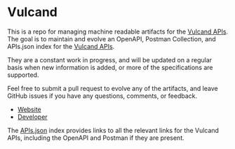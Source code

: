 # VulcandThis is a repo for managing machine readable artifacts for the [Vulcand APIs](https://www.vulcanproxy.com/). The goal is to maintain and evolve an OpenAPI, Postman Collection, and APIs.json index for the [Vulcand APIs](https://www.vulcanproxy.com/).They are a constant work in progress, and will be updated on a regular basis when new information is added, or more of the specifications are supported.Feel free to submit a pull request to evolve any of the artifacts, and leave GitHub issues if you have any questions, comments, or feedback.- [Website](https://www.vulcanproxy.com/)- [Developer](https://www.vulcanproxy.com/)The [APIs.json](https://github.com/api-evangelist/vulcand/blob/master/apis.json) index provides links to all the relevant links for the Vulcand APIs, including the OpenAPI and Postman if they are present.